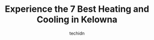 ---
layout: ampstory
image: https://i0.wp.com/www.auto.or.id/wp-content/uploads/2023/06/lake-country-heating-ac-0-kelowna-1686325498.jpeg?resize=640,853
author: techidn
featured: false
description: Kelowna, British Columbia, Canada is a haven for Heating and Cooling enthusiasts, boasting an impressive array of 7 top-notch establishments. Whether youre a seasoned connoisseur or simply 
title: Experience the 7 Best Heating and Cooling in Kelowna
cover:
   title: Experience the 7 Best Heating and Cooling in Kelowna
   subtitle: AUTO.OR.ID
   background: https://www.auto.or.id/wp-content/uploads/2023/06/lake-country-heating-ac-0-kelowna-1686325498.jpeg

pages: 
 - layout: thirds
   top: <h1>#1 Blair Plumbing, Heating & Air Conditioning</h1>
   bottom: "<p>We had Frank, Myles, and Joel replace our furnace and a/c unit. They were on time, friendly and knowledgeable, did a great job and cleaned up well before finishing earlie</p>"
   background: https://www.auto.or.id/wp-content/uploads/2023/06/lake-country-heating-ac-1-kelowna-1686325499.jpeg
   backgroundblur: true
 - layout: thirds
   top: <h1>#2 Phillips Plumbing Heating and Air Conditioning</h1>
   bottom: "<p>3025 Saturn Rd, West Kelowna, BC V1Z 1S8, Canada</p>"
   background: https://www.auto.or.id/wp-content/uploads/2023/06/lake-country-heating-ac-2-kelowna-1686325500.jpeg
   cta:
      link: https://www.auto.or.id/experience-the-7-best-heating-and-cooling-in-kelowna/
      text: Experience the 7 Best Heating and Cooling in Kelowna
 - layout: thirds
   top: <h1>#3 Comfort Tech Heating & Cooling</h1>
   bottom: "<p>1988 Kirschner Rd, Kelowna, BC V1Y 4N6, Canada</p>"
   background: https://images.unsplash.com/photo-1631526090968-6979b72f2ce2?ixlib=rb-4.0.3&ixid=MnwxMjA3fDB8MHxwaG90by1wYWdlfHx8fGVufDB8fHx8&auto=format&fit=crop&w=640&h=853&q=80
   cta:
      link: https://www.auto.or.id/experience-the-7-best-heating-and-cooling-in-kelowna/
      text: Experience the 7 Best Heating and Cooling in Kelowna
 - layout: thirds
   top: <h1>#4 Vision Plumbing, Heating & Cooling</h1>
   bottom: "<p>2280 Leckie Rd Unit 108, Kelowna, BC V1X 6G6, Canada</p>"
   background: https://images.unsplash.com/photo-1577696467479-4c92df55c24a?ixlib=rb-4.0.3&ixid=MnwxMjA3fDB8MHxwaG90by1wYWdlfHx8fGVufDB8fHx8&auto=format&fit=crop&w=640&h=853&q=80
   cta:
      link: https://www.auto.or.id/experience-the-7-best-heating-and-cooling-in-kelowna/
      text: Experience the 7 Best Heating and Cooling in Kelowna
 - layout: thirds
   top: <h1>#5 Wightman Mechanical - A Division of Reliance Home Comfort</h1>
   bottom: "<p>3190 Sexsmith Rd #1A, Kelowna, BC V1X 7S6, Canada</p>"
   background: https://images.unsplash.com/photo-1614905218621-99262ff8f8e1?ixlib=rb-4.0.3&ixid=MnwxMjA3fDB8MHxwaG90by1wYWdlfHx8fGVufDB8fHx8&auto=format&fit=crop&w=640&h=853&q=80
   cta:
      link: https://www.auto.or.id/experience-the-7-best-heating-and-cooling-in-kelowna/
      text: Experience the 7 Best Heating and Cooling in Kelowna
 - layout: thirds
   top: <h1>#6 Triumph Heating & Air Conditioning</h1>
   bottom: "<p>775 Lindsay Ct, West Kelowna, BC V1Z 3C4, Canada</p>"
   background: https://images.unsplash.com/photo-1551557479-80682eb12a86?ixlib=rb-4.0.3&ixid=MnwxMjA3fDB8MHxwaG90by1wYWdlfHx8fGVufDB8fHx8&auto=format&fit=crop&w=640&h=853&q=80
   cta:
      link: https://www.auto.or.id/experience-the-7-best-heating-and-cooling-in-kelowna/
      text: Experience the 7 Best Heating and Cooling in Kelowna
 - layout: thirds
   top: <h1>#7 CE Plumbing & Heating</h1>
   bottom: "<p>101-1865 Dilworth Dr Suite 544, Kelowna, BC V1Y 9T1, Canada</p>"
   background: https://images.unsplash.com/photo-1592032857148-5658283bb67b?ixlib=rb-4.0.3&ixid=MnwxMjA3fDB8MHxwaG90by1wYWdlfHx8fGVufDB8fHx8&auto=format&fit=crop&w=640&h=853&q=80
   cta:
      link: https://www.auto.or.id/experience-the-7-best-heating-and-cooling-in-kelowna/
      text: Experience the 7 Best Heating and Cooling in Kelowna
 - layout: thirds
   middle: Continue reading...
   background: https://images.unsplash.com/photo-1608315397378-2c9895eade16?ixlib=rb-4.0.3&ixid=MnwxMjA3fDB8MHxwaG90by1wYWdlfHx8fGVufDB8fHx8&auto=format&fit=crop&w=640&h=853&q=80
   cta:
      link: https://www.auto.or.id/experience-the-7-best-heating-and-cooling-in-kelowna/
      text: Experience the 7 Best Heating and Cooling in Kelowna

---